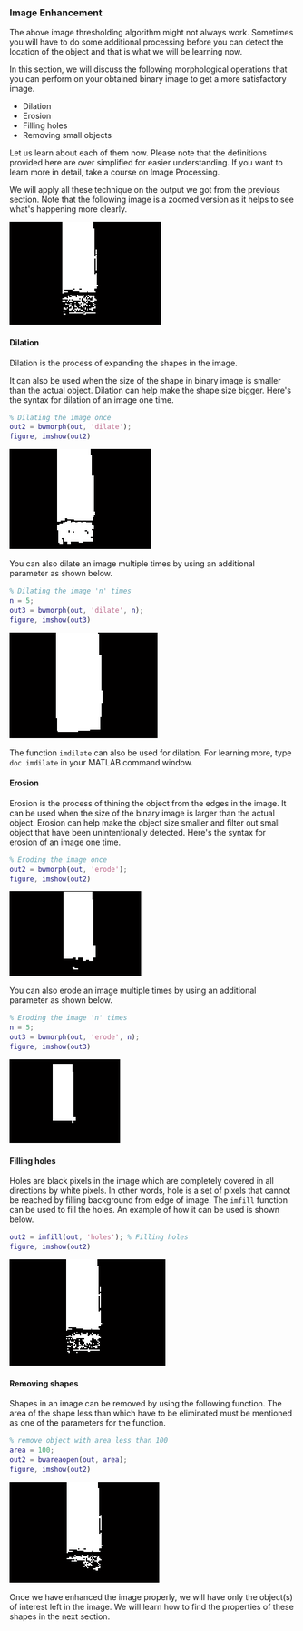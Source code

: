 ### Image Enhancement

The above image thresholding algorithm might not always work. Sometimes you will have to do some additional processing before you can detect the location of the object and that is what we will be learning now.

In this section, we will discuss the following morphological operations that you can perform on your obtained binary image to get a more satisfactory image.
* Dilation
* Erosion
* Filling holes
* Removing small objects

Let us learn about each of them now. Please note that the definitions provided here are over simplified for easier understanding. If you want to learn more in detail, take a course on Image Processing.

We will apply all these technique on the output we got from the previous section. Note that the following image is a zoomed version as it helps to see what's happening more clearly.

![rotate MATLAB](/Images/img-out-zoom.png)

#### Dilation

Dilation is the process of expanding the shapes in the image. 

It can also be used when the size of the shape in binary image is smaller than the actual object. Dilation can help make the shape size bigger. Here's the syntax for dilation of an image one time. 

```MATLAB
% Dilating the image once
out2 = bwmorph(out, 'dilate'); 
figure, imshow(out2)
```

![rotate MATLAB](/Images/img-dilate1.png)

You can also dilate an image multiple times by using an additional parameter as shown below.

```MATLAB
% Dilating the image 'n' times
n = 5;
out3 = bwmorph(out, 'dilate', n);
figure, imshow(out3)
```

![rotate MATLAB](/Images/img-dilate2.png)

The function `imdilate` can also be used for dilation. For learning more, type `doc imdilate` in your MATLAB command window.

#### Erosion

Erosion is the process of thining the object from the edges in the image. It can be used when the size of the binary image is larger than the actual object. Erosion can help make the object size smaller and filter out small object that have been unintentionally detected. Here's the syntax for erosion of an image one time.

```MATLAB
% Eroding the image once
out2 = bwmorph(out, 'erode'); 
figure, imshow(out2)
```

![rotate MATLAB](/Images/img-erode1.png)

You can also erode an image multiple times by using an additional parameter as shown below.

```MATLAB
% Eroding the image 'n' times
n = 5;
out3 = bwmorph(out, 'erode', n);
figure, imshow(out3)
```

![rotate MATLAB](/Images/img-erode2.png)

#### Filling holes

Holes are black pixels in the image which are completely covered in all directions by white pixels. In other words, hole is a set of pixels that cannot be reached by filling background from edge of image. The `imfill` function can be used to fill the holes. An example of how it can be used is shown below.

```MATLAB
out2 = imfill(out, 'holes'); % Filling holes
figure, imshow(out2)
```

![rotate MATLAB](/Images/img-fill.png)

#### Removing shapes

Shapes in an image can be removed by using the following function. The area of the shape less than which have to be eliminated must be mentioned as one of the parameters for the function.

```MATLAB
% remove object with area less than 100
area = 100;
out2 = bwareaopen(out, area); 
figure, imshow(out2)
```

![rotate MATLAB](/Images/img-remove.png)

Once we have enhanced the image properly, we will have only the object(s) of interest left in the image. We will learn how to find the properties of these shapes in the next section.